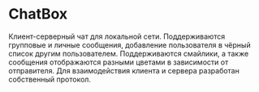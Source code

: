 # ChatBox
Клиент-серверный чат для локальной сети. Поддерживаются групповые и личные сообщения, добавление пользователя в чёрный список другим пользователем. Поддерживаются смайлики, а также сообщения отображаются разными цветами в зависимости от отправителя. Для взаимодействия клиента и сервера разработан собственный протокол.
